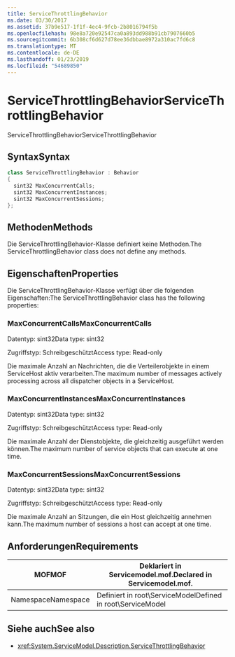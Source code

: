 ```yaml
---
title: ServiceThrottlingBehavior
ms.date: 03/30/2017
ms.assetid: 37b9e517-1f1f-4ec4-9fcb-2b8016794f5b
ms.openlocfilehash: 98e8a720e92547ca0a893dd988b91cb7907660b5
ms.sourcegitcommit: 6b308cf6d627d78ee36dbbae8972a310ac7fd6c8
ms.translationtype: MT
ms.contentlocale: de-DE
ms.lasthandoff: 01/23/2019
ms.locfileid: "54689850"
---
```

# <a name="servicethrottlingbehavior"></a><span data-ttu-id="e43f3-102">ServiceThrottlingBehavior</span><span class="sxs-lookup"><span data-stu-id="e43f3-102">ServiceThrottlingBehavior</span></span>
<span data-ttu-id="e43f3-103">ServiceThrottlingBehavior</span><span class="sxs-lookup"><span data-stu-id="e43f3-103">ServiceThrottlingBehavior</span></span>  
  
## <a name="syntax"></a><span data-ttu-id="e43f3-104">Syntax</span><span class="sxs-lookup"><span data-stu-id="e43f3-104">Syntax</span></span>  
  
```csharp  
class ServiceThrottlingBehavior : Behavior  
{  
  sint32 MaxConcurrentCalls;  
  sint32 MaxConcurrentInstances;  
  sint32 MaxConcurrentSessions;  
};  
```  
  
## <a name="methods"></a><span data-ttu-id="e43f3-105">Methoden</span><span class="sxs-lookup"><span data-stu-id="e43f3-105">Methods</span></span>  
 <span data-ttu-id="e43f3-106">Die ServiceThrottlingBehavior-Klasse definiert keine Methoden.</span><span class="sxs-lookup"><span data-stu-id="e43f3-106">The ServiceThrottlingBehavior class does not define any methods.</span></span>  
  
## <a name="properties"></a><span data-ttu-id="e43f3-107">Eigenschaften</span><span class="sxs-lookup"><span data-stu-id="e43f3-107">Properties</span></span>  
 <span data-ttu-id="e43f3-108">Die ServiceThrottlingBehavior-Klasse verfügt über die folgenden Eigenschaften:</span><span class="sxs-lookup"><span data-stu-id="e43f3-108">The ServiceThrottlingBehavior class has the following properties:</span></span>  
  
### <a name="maxconcurrentcalls"></a><span data-ttu-id="e43f3-109">MaxConcurrentCalls</span><span class="sxs-lookup"><span data-stu-id="e43f3-109">MaxConcurrentCalls</span></span>  
 <span data-ttu-id="e43f3-110">Datentyp: sint32</span><span class="sxs-lookup"><span data-stu-id="e43f3-110">Data type: sint32</span></span>  
  
 <span data-ttu-id="e43f3-111">Zugriffstyp: Schreibgeschützt</span><span class="sxs-lookup"><span data-stu-id="e43f3-111">Access type: Read-only</span></span>  
  
 <span data-ttu-id="e43f3-112">Die maximale Anzahl an Nachrichten, die die Verteilerobjekte in einem ServiceHost aktiv verarbeiten.</span><span class="sxs-lookup"><span data-stu-id="e43f3-112">The maximum number of messages actively processing across all dispatcher objects in a ServiceHost.</span></span>  
  
### <a name="maxconcurrentinstances"></a><span data-ttu-id="e43f3-113">MaxConcurrentInstances</span><span class="sxs-lookup"><span data-stu-id="e43f3-113">MaxConcurrentInstances</span></span>  
 <span data-ttu-id="e43f3-114">Datentyp: sint32</span><span class="sxs-lookup"><span data-stu-id="e43f3-114">Data type: sint32</span></span>  
  
 <span data-ttu-id="e43f3-115">Zugriffstyp: Schreibgeschützt</span><span class="sxs-lookup"><span data-stu-id="e43f3-115">Access type: Read-only</span></span>  
  
 <span data-ttu-id="e43f3-116">Die maximale Anzahl der Dienstobjekte, die gleichzeitig ausgeführt werden können.</span><span class="sxs-lookup"><span data-stu-id="e43f3-116">The maximum number of service objects that can execute at one time.</span></span>  
  
### <a name="maxconcurrentsessions"></a><span data-ttu-id="e43f3-117">MaxConcurrentSessions</span><span class="sxs-lookup"><span data-stu-id="e43f3-117">MaxConcurrentSessions</span></span>  
 <span data-ttu-id="e43f3-118">Datentyp: sint32</span><span class="sxs-lookup"><span data-stu-id="e43f3-118">Data type: sint32</span></span>  
  
 <span data-ttu-id="e43f3-119">Zugriffstyp: Schreibgeschützt</span><span class="sxs-lookup"><span data-stu-id="e43f3-119">Access type: Read-only</span></span>  
  
 <span data-ttu-id="e43f3-120">Die maximale Anzahl an Sitzungen, die ein Host gleichzeitig annehmen kann.</span><span class="sxs-lookup"><span data-stu-id="e43f3-120">The maximum number of sessions a host can accept at one time.</span></span>  
  
## <a name="requirements"></a><span data-ttu-id="e43f3-121">Anforderungen</span><span class="sxs-lookup"><span data-stu-id="e43f3-121">Requirements</span></span>  
  
|<span data-ttu-id="e43f3-122">MOF</span><span class="sxs-lookup"><span data-stu-id="e43f3-122">MOF</span></span>|<span data-ttu-id="e43f3-123">Deklariert in Servicemodel.mof.</span><span class="sxs-lookup"><span data-stu-id="e43f3-123">Declared in Servicemodel.mof.</span></span>|  
|---------|-----------------------------------|  
|<span data-ttu-id="e43f3-124">Namespace</span><span class="sxs-lookup"><span data-stu-id="e43f3-124">Namespace</span></span>|<span data-ttu-id="e43f3-125">Definiert in root\ServiceModel</span><span class="sxs-lookup"><span data-stu-id="e43f3-125">Defined in root\ServiceModel</span></span>|  
  
## <a name="see-also"></a><span data-ttu-id="e43f3-126">Siehe auch</span><span class="sxs-lookup"><span data-stu-id="e43f3-126">See also</span></span>
- <xref:System.ServiceModel.Description.ServiceThrottlingBehavior>
